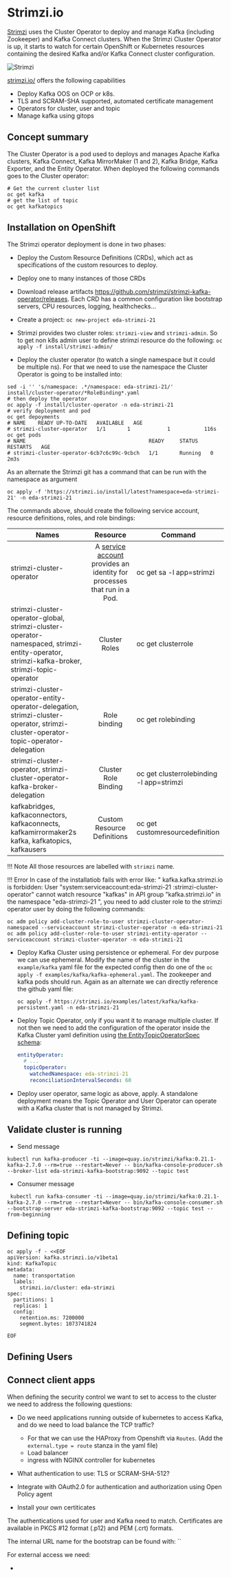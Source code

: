 # Strimzi.io

[Strimzi](https://strimzi.io/) uses the Cluster Operator to deploy and manage Kafka (including Zookeeper) and Kafka Connect clusters. When the Strimzi Cluster Operator is up, it starts to watch for certain OpenShift or Kubernetes resources containing the desired Kafka and/or Kafka Connect cluster configuration. 

![Strimzi](images/strimzi.png)

[strimzi.io/](https://strimzi.io/) offers the following capabilities

* Deploy Kafka OOS on OCP or k8s.
* TLS and SCRAM-SHA supported, automated certificate management
* Operators for cluster, user and topic
* Manage kafka using gitops

## Concept summary

The Cluster Operator is a pod used to deploys and manages Apache Kafka clusters, Kafka Connect, Kafka MirrorMaker (1 and 2), Kafka Bridge, Kafka Exporter, and the Entity Operator. When deployed the following commands goes to the Cluster operator:

```shell
# Get the current cluster list
oc get kafka
# get the list of topic
oc get kafkatopics
```

## Installation on OpenShift

The Strimzi operator deployment is done in two phases:

* Deploy the Custom Resource Definitions (CRDs), which act as specifications of the custom resources to deploy.
* Deploy one to many instances of those CRDs

* Download release artifacts https://github.com/strimzi/strimzi-kafka-operator/releases. 
Each CRD has a common configuration like bootstrap servers, CPU resources, logging, healthchecks...
* Create a project: `oc new-project eda-strimzi-21`
* Strimzi provides two cluster roles: `strimzi-view` and `strimzi-admin`. So to get non k8s admin user to define strimzi resource do the following: `oc apply -f install/strimzi-admin/`
* Deploy the cluster operator (to watch a single namespace but it could be multiple ns). For that we need to use the namespace the Cluster Operator is going to be installed into:

 ```shell
 sed -i '' 's/namespace: .*/namespace: eda-strimzi-21/' install/cluster-operator/*RoleBinding*.yaml
 # then deploy the operator
 oc apply -f install/cluster-operator -n eda-strimzi-21
 # verify deployment and pod
 oc get depoyments
 # NAME    READY UP-TO-DATE   AVAILABLE   AGE
 # strimzi-cluster-operator   1/1       1            1           116s
 oc get pods
 # NAME                                        READY     STATUS    RESTARTS   AGE
 # strimzi-cluster-operator-6cb7c6c99c-9cbch   1/1       Running   0          2m3s
 ```

As an alternate the Strimzi git has a command that can be run with the namespace as argument

```shell
oc apply -f 'https://strimzi.io/install/latest?namespace=eda-strimzi-21' -n eda-strimzi-21
```

The commands above, should create the following service account, resource definitions, roles, and role bindings:

| Names | Resource | Command |
| --- | :---: | --- |
| strimzi-cluster-operator | A [service account](https://kubernetes.io/docs/tasks/configure-pod-container/configure-service-account/) provides an identity for processes that run in a Pod. | oc get sa -l app=strimzi|
| strimzi-cluster-operator-global, strimzi-cluster-operator-namespaced, strimzi-entity-operator, strimzi-kafka-broker, strimzi-topic-operator | Cluster Roles | oc get clusterrole |
| strimzi-cluster-operator-entity-operator-delegation, strimzi-cluster-operator, strimzi-cluster-operator-topic-operator-delegation | Role binding | oc get rolebinding |
| strimzi-cluster-operator, strimzi-cluster-operator-kafka-broker-delegation | Cluster Role Binding | oc get clusterrolebinding -l app=strimzi |
| kafkabridges, kafkaconnectors, kafkaconnects, kafkamirrormaker2s kafka, kafkatopics, kafkausers | Custom Resource Definitions | oc get customresourcedefinition |

!!! Note
      All those resources are labelled with `strimzi` name.

!!! Error
        In case of the installatiob fails with error like: " kafka.kafka.strimzi.io is forbidden: User "system:serviceaccount:eda-strimzi-21 :strimzi-cluster-operator" cannot watch resource "kafkas" in API group "kafka.strimzi.io" in the namespace "eda-strimzi-21 ", you need to add cluster role to the strimzi operator user by doing the following commands:
  ```shell
  oc adm policy add-cluster-role-to-user strimzi-cluster-operator-namespaced --serviceaccount strimzi-cluster-operator -n eda-strimzi-21
  oc adm policy add-cluster-role-to-user strimzi-entity-operator --serviceaccount strimzi-cluster-operator -n eda-strimzi-21
  ```

* Deploy Kafka Cluster using persistence or ephemeral. For dev purpose we can use ephemeral. Modify the name of the cluster in the `example/kafka` yaml file for the expected config then do one of the `oc apply -f examples/kafka/kafka-ephemeral.yaml`. The zookeeper and kafka pods should run. 
Again as an alternate we can directly reference the github yaml file:

  ```shell
  oc apply -f https://strimzi.io/examples/latest/kafka/kafka-persistent.yaml -n eda-strimzi-21 
  ```

* Deploy Topic Operator, only if you want it to manage multiple cluster. If not then we need to add the configuration of the operator inside the Kafka Cluster yaml definition using [the EntityTopicOperatorSpec schema](https://strimzi.io/docs/operators/latest/using.html#type-EntityTopicOperatorSpec-reference):

  ```yaml
  entityOperator:
    # ...
    topicOperator:
      watchedNamespace: eda-strimzi-21
      reconciliationIntervalSeconds: 60
  ```

* Deploy user operator, same logic as above, apply. A standalone deployment means the Topic Operator and User Operator can operate with a Kafka cluster that is not managed by Strimzi.

## Validate cluster is running

* Send message

```shell
kubectl run kafka-producer -ti --image=quay.io/strimzi/kafka:0.21.1-kafka-2.7.0 --rm=true --restart=Never -- bin/kafka-console-producer.sh --broker-list eda-strimzi-kafka-bootstrap:9092 --topic test
```

* Consumer message

```shell
 kubectl run kafka-consumer -ti --image=quay.io/strimzi/kafka:0.21.1-kafka-2.7.0 --rm=true --restart=Never -- bin/kafka-console-consumer.sh --bootstrap-server eda-strimzi-kafka-bootstrap:9092 --topic test --from-beginning
```

## Defining topic

```shell
oc apply -f - <<EOF
apiVersion: kafka.strimzi.io/v1beta1
kind: KafkaTopic
metadata:
  name: transportation
  labels:
    strimzi.io/cluster: eda-strimzi
spec:
  partitions: 1
  replicas: 1
  config:
    retention.ms: 7200000
    segment.bytes: 1073741824

EOF
```

## Defining Users

## Connect client apps

When defining the security control we want to set to access to the cluster we need to address the following questions:

* Do we need applications running outside of kubernetes to access Kafka, and do we need to load balance the TCP traffic?

    * For that we can use the HAProxy from Openshift via `Routes`. (Add the `external.type = route` stanza in the yaml file)
    * Load balancer
    * ingress with NGINX controller for kubernetes 

* What authentication to use: TLS or SCRAM-SHA-512?
* Integrate with OAuth2.0 for authentication and authorization using Open Policy agent
* Install your own certiticates

The authentications used for user and Kafka need to match. Certificates are available in PKCS #12 format (.p12) and PEM (.crt) formats.

The internal URL name for the bootstrap can be found with: ``

For external access we need:

* 
